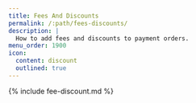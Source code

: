 ```yaml
---
title: Fees And Discounts
permalink: /:path/fees-discounts/
description: |
  How to add fees and discounts to payment orders.
menu_order: 1900
icon:
  content: discount
  outlined: true
---
```


{% include fee-discount.md %}
